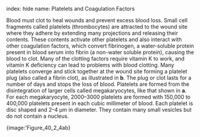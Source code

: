 index: hide
name: Platelets and Coagulation Factors

Blood must clot to heal wounds and prevent excess blood loss. Small cell fragments called platelets (thrombocytes) are attracted to the wound site where they adhere by extending many projections and releasing their contents. These contents activate other platelets and also interact with other coagulation factors, which convert fibrinogen, a water-soluble protein present in blood serum into fibrin (a non-water soluble protein), causing the blood to clot. Many of the clotting factors require vitamin K to work, and vitamin K deficiency can lead to problems with blood clotting. Many platelets converge and stick together at the wound site forming a platelet plug (also called a fibrin clot), as illustrated in  **b**. The plug or clot lasts for a number of days and stops the loss of blood. Platelets are formed from the disintegration of larger cells called megakaryocytes, like that shown in  **a**. For each megakaryocyte, 2000–3000 platelets are formed with 150,000 to 400,000 platelets present in each cubic millimeter of blood. Each platelet is disc shaped and 2–4 μm in diameter. They contain many small vesicles but do not contain a nucleus.


{image:'Figure_40_2_4ab}
        
